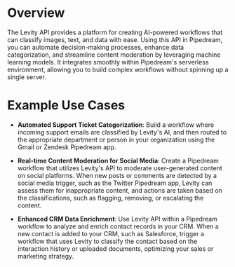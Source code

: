 # Overview

The Levity API provides a platform for creating AI-powered workflows that can classify images, text, and data with ease. Using this API in Pipedream, you can automate decision-making processes, enhance data categorization, and streamline content moderation by leveraging machine learning models. It integrates smoothly within Pipedream's serverless environment, allowing you to build complex workflows without spinning up a single server.

# Example Use Cases

- **Automated Support Ticket Categorization**: Build a workflow where incoming support emails are classified by Levity's AI, and then routed to the appropriate department or person in your organization using the Gmail or Zendesk Pipedream app.

- **Real-time Content Moderation for Social Media**: Create a Pipedream workflow that utilizes Levity's API to moderate user-generated content on social platforms. When new posts or comments are detected by a social media trigger, such as the Twitter Pipedream app, Levity can assess them for inappropriate content, and actions are taken based on the classifications, such as flagging, removing, or escalating the content.

- **Enhanced CRM Data Enrichment**: Use Levity API within a Pipedream workflow to analyze and enrich contact records in your CRM. When a new contact is added to your CRM, such as Salesforce, trigger a workflow that uses Levity to classify the contact based on the interaction history or uploaded documents, optimizing your sales or marketing strategy.
